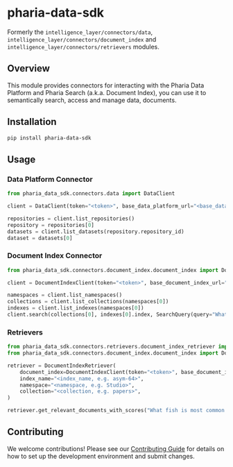 # pharia-data-sdk

Formerly the `intelligence_layer/connectors/data`, `intelligence_layer/connectors/document_index` and `intelligence_layer/connectors/retrievers` modules.

## Overview

This module provides connectors for interacting with the Pharia Data Platform and Pharia Search (a.k.a. Document Index), you can use it to semantically search, access and manage data, documents. 

## Installation

```bash
pip install pharia-data-sdk
```

## Usage

### Data Platform Connector

```python
from pharia_data_sdk.connectors.data import DataClient

client = DataClient(token="<token>", base_data_platform_url="<base_data_platform_url>")

repositories = client.list_repositories()
repository = repositories[0]
datasets = client.list_datasets(repository.repository_id)
dataset = datasets[0]
```

### Document Index Connector
```python
from pharia_data_sdk.connectors.document_index.document_index import DocumentIndexClient, SearchQuery

client = DocumentIndexClient(token="<token>", base_document_index_url="<base_document_index_url>")

namespaces = client.list_namespaces()
collections = client.list_collections(namespaces[0])
indexes = client.list_indexes(namespaces[0])
client.search(collections[0], indexes[0].index, SearchQuery(query="What fish is most common in swedish lakes?"))
```

### Retrievers
```python
from pharia_data_sdk.connectors.retrievers.document_index_retriever import DocumentIndexRetriever
from pharia_data_sdk.connectors.document_index.document_index import DocumentIndexClient

retriever = DocumentIndexRetriever(
    document_index=DocumentIndexClient(token="<token>", base_document_index_url="<base_document_index_url>"),
    index_name="<index_name, e.g. asym-64>",
    namespace="<namespace, e.g. Studio>",
    collection="<collection, e.g. papers>",
)

retriever.get_relevant_documents_with_scores("What fish is most common in swedish lakes?")
```

## Contributing

We welcome contributions! Please see our [Contributing Guide](https://github.com/Aleph-Alpha/pharia-data-sdk/blob/main/CONTRIBUTING.md) for details on how to set up the development environment and submit changes.
